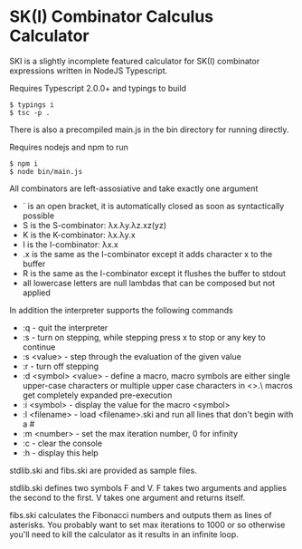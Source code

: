 # SK(I) Combinator Calculus Calculator

SKI is a slightly incomplete featured calculator for SK(I) combinator expressions written in NodeJS Typescript.

Requires Typescript 2.0.0+ and typings to build
```
$ typings i
$ tsc -p .
```
There is also a precompiled main.js in the bin directory for running directly.

Requires nodejs and npm to run
```
$ npm i
$ node bin/main.js
```
All combinators are left-assosiative and take exactly one argument
* ` is an open bracket, it is automatically closed as soon as syntactically possible
* S is the S-combinator: λx.λy.λz.xz(yz)
* K is the K-combinator: λx.λy.x
* I is the I-combinator: λx.x
* .x is the same as the I-combinator except it adds character x to the buffer
* R is the same as the I-combinator except it flushes the buffer to stdout
* all lowercase letters are null lambdas that can be composed but not applied

In addition the interpreter supports the following commands
* :q - quit the interpreter
* \:s - turn on stepping, while stepping press x to stop or any key to continue
* \:s \<value\> - step through the evaluation of the given value
* :r - turn off stepping
* \:d \<symbol\> \<value\> - define a macro, macro symbols are either single upper-case characters or multiple upper case characters in \<>.\ macros get completely expanded pre-execution
* :i \<symbol\> - display the value for the macro \<symbol\>
* :l \<filename\> - load \<filename\>.ski and run all lines that don't begin with a #
* :m \<number\> - set the max iteration number, 0 for infinity
* :c - clear the console
* :h - display this help

stdlib.ski and fibs.ski are provided as sample files.

stdlib.ski defines two symbols F and V. F takes two arguments and applies the second to the first. V takes one argument and returns itself.

fibs.ski calculates the Fibonacci numbers and outputs them as lines of asterisks. You probably want to set max iterations to 1000 or so otherwise you'll need to kill the calculator as it results in an infinite loop.